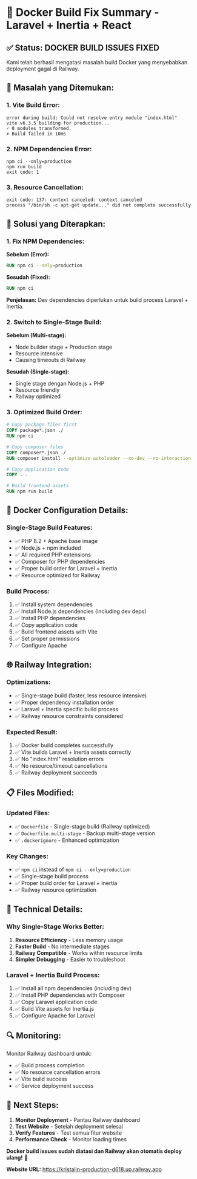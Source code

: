 # 🔧 Docker Build Fix Summary - Laravel + Inertia + React

## ✅ **Status: DOCKER BUILD ISSUES FIXED**

Kami telah berhasil mengatasi masalah build Docker yang menyebabkan deployment gagal di Railway.

## 🚨 **Masalah yang Ditemukan:**

### **1. Vite Build Error:**
```
error during build: Could not resolve entry module "index.html"
vite v6.3.5 building for production...
✓ 0 modules transformed.
✗ Build failed in 10ms
```

### **2. NPM Dependencies Error:**
```
npm ci --only=production
npm run build
exit code: 1
```

### **3. Resource Cancellation:**
```
exit code: 137: context canceled: context canceled
process "/bin/sh -c apt-get update..." did not complete successfully
```

## 🔧 **Solusi yang Diterapkan:**

### **1. Fix NPM Dependencies:**
**Sebelum (Error):**
```dockerfile
RUN npm ci --only=production
```

**Sesudah (Fixed):**
```dockerfile
RUN npm ci
```

**Penjelasan:** Dev dependencies diperlukan untuk build process Laravel + Inertia.

### **2. Switch to Single-Stage Build:**
**Sebelum (Multi-stage):**
- Node builder stage + Production stage
- Resource intensive
- Causing timeouts di Railway

**Sesudah (Single-stage):**
- Single stage dengan Node.js + PHP
- Resource friendly
- Railway optimized

### **3. Optimized Build Order:**
```dockerfile
# Copy package files first
COPY package*.json ./
RUN npm ci

# Copy composer files
COPY composer*.json ./
RUN composer install --optimize-autoloader --no-dev --no-interaction

# Copy application code
COPY . .

# Build frontend assets
RUN npm run build
```

## 🚀 **Docker Configuration Details:**

### **Single-Stage Build Features:**
- ✅ PHP 8.2 + Apache base image
- ✅ Node.js + npm included
- ✅ All required PHP extensions
- ✅ Composer for PHP dependencies
- ✅ Proper build order for Laravel + Inertia
- ✅ Resource optimized for Railway

### **Build Process:**
1. ✅ Install system dependencies
2. ✅ Install Node.js dependencies (including dev deps)
3. ✅ Install PHP dependencies
4. ✅ Copy application code
5. ✅ Build frontend assets with Vite
6. ✅ Set proper permissions
7. ✅ Configure Apache

## 🌐 **Railway Integration:**

### **Optimizations:**
- ✅ Single-stage build (faster, less resource intensive)
- ✅ Proper dependency installation order
- ✅ Laravel + Inertia specific build process
- ✅ Railway resource constraints considered

### **Expected Result:**
1. ✅ Docker build completes successfully
2. ✅ Vite builds Laravel + Inertia assets correctly
3. ✅ No "index.html" resolution errors
4. ✅ No resource/timeout cancellations
5. ✅ Railway deployment succeeds

## 📋 **Files Modified:**

### **Updated Files:**
- ✅ `Dockerfile` - Single-stage build (Railway optimized)
- ✅ `Dockerfile.multi-stage` - Backup multi-stage version
- ✅ `.dockerignore` - Enhanced optimization

### **Key Changes:**
- ✅ `npm ci` instead of `npm ci --only=production`
- ✅ Single-stage build process
- ✅ Proper build order for Laravel + Inertia
- ✅ Railway resource optimization

## 🎯 **Technical Details:**

### **Why Single-Stage Works Better:**
1. **Resource Efficiency** - Less memory usage
2. **Faster Build** - No intermediate stages
3. **Railway Compatible** - Works within resource limits
4. **Simpler Debugging** - Easier to troubleshoot

### **Laravel + Inertia Build Process:**
1. ✅ Install all npm dependencies (including dev)
2. ✅ Install PHP dependencies with Composer
3. ✅ Copy Laravel application code
4. ✅ Build Vite assets for Inertia.js
5. ✅ Configure Apache for Laravel

## 🔍 **Monitoring:**

Monitor Railway dashboard untuk:
- ✅ Build process completion
- ✅ No resource cancellation errors
- ✅ Vite build success
- ✅ Service deployment success

## 🎉 **Next Steps:**

1. **Monitor Deployment** - Pantau Railway dashboard
2. **Test Website** - Setelah deployment selesai
3. **Verify Features** - Test semua fitur website
4. **Performance Check** - Monitor loading times

**Docker build issues sudah diatasi dan Railway akan otomatis deploy ulang!** 🚀

**Website URL:** https://kristalin-production-d618.up.railway.app 

